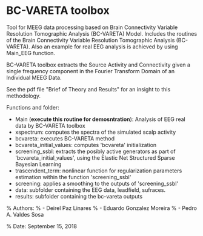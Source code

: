 # BC-VARETA toolbox

Tool for MEEG data processing based on Brain Connectivity Variable Resolution
Tomographic Analysis (BC-VARETA) Model. Includes the routines of the Brain Connectivity Variable Resolution
Tomographic Analysis (BC-VARETA). Also an example for real EEG analysis
is achieved by using Main_EEG function.

BC-VARETA toolbox extracts the Source Activity and Connectivity given
a single frequency component in the Fourier Transform Domain of an
Individual MEEG Data. 

See the pdf file "Brief of Theory and Results" for an insight to this methodology.

Functions and folder:
- Main (**execute this routine for demosntration**): Analysis of EEG real data by BC-VARETA toolbox
- xspectrum: computes the spectra of the simulated scalp activity 
- bcvareta: executes BC-VARETA method
- bcvareta_initial_values: computes 'bcvareta' initialization
- screening_ssbl: extracts the posibly active generators as part of 'bcvareta_initial_values', using the Elastic Net Structured Sparse Bayesian Learning
- trascendent_term: nonlinear function for regularization parameters estimation within the function 'screening_ssbl'     
- screening: applies a smoothing to the outputs of 'screening_ssbl'
- data: subfolder containing the EEG data, leadfield, sufraces.
- results: subfolder containing the bc-vareta outputs

% Authors:
% - Deirel Paz Linares
% - Eduardo Gonzalez Moreira
% - Pedro A. Valdes Sosa

% Date: September 15, 2018
